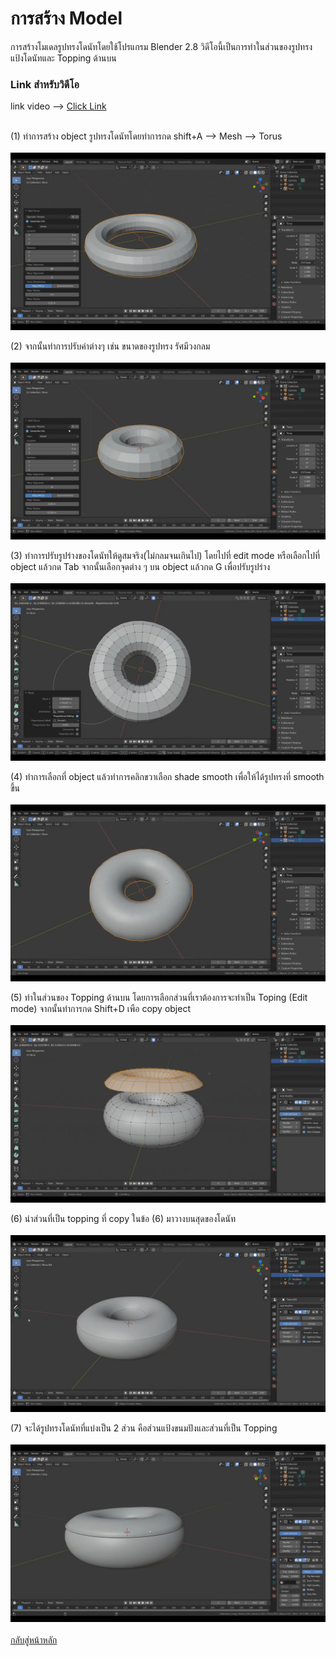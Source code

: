 # การสร้าง Model
<t></t>การสร้างโมเดลรูปทรงโดนัทโดยใช้โปรแกรม Blender 2.8 วิดีโอนี้เป็นการทำในส่วนของรูปทรงแป้งโดนัทและ Topping ด้านบน
<br>
### Link สำหรับวิดีโอ
link video --> [Click Link](https://youtu.be/9mXk0yO0uFM)<br>
<br>


(1) ทำการสร้าง object รูปทรงโดนัทโดยทำการกด shift+A --> Mesh --> Torus  <br>
<br>
<img src="image/model/1.1.png"><br>

(2) จากนั้นทำการปรับค่าต่างๆ เช่น ขนาดของรูปทรง รัศมีวงกลม <br>
<br>
<img src="image/model/1.2.png"><br>

(3) ทำการปรับรูปร่างของโดนัทให้ดูสมจริง(ไม่กลมจนเกินไป) โดยไปที่ edit mode หรือเลือกไปที่ object แล้วกด Tab จากนั้นเลือกจุดต่าง ๆ บน object แล้วกด G เพื่อปรับรูปร่าง <br>
<br>
<img src="image/model/1.3.png"><br>

(4) ทำการเลือกที่ object แล้วทำการคลิกขวาเลือก shade smooth เพื่อให้ได้รูปทรงที่ smooth ขึ้น <br>
<br>
<img src="image/model/1.4.png"><br>

(5) ทำในส่วนของ Topping ด้านบน โดยการเลือกส่วนที่เราต้องการจะทำเป็น Toping (Edit mode) จากนั้นทำการกด Shift+D เพือ copy object <br>
<br>
<img src="image/model/1.5.png"><br>

(6) นำส่วนที่เป็น topping ที่ copy ในข้อ (6) มาวางบนสุดของโดนัท <br>
<br>
<img src="image/model/1.6.png"><br>

(7) จะได้รูปทรงโดนัทที่แบ่งเป็น 2 ส่วน คือส่วนแป้งขนมปังและส่วนที่เป็น Topping <br>
<br>
<img src="image/model/1.7.png"><br>
<br>
[กลับสู่หน้าหลัก](README.md)<br>


